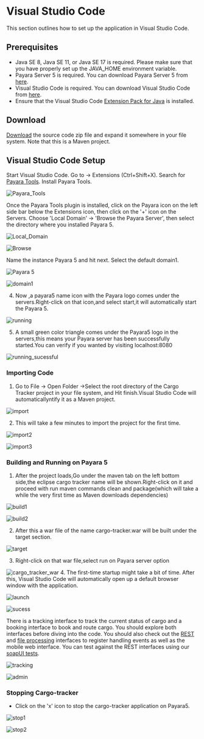 # Visual Studio Code

This section outlines how to set up the application in Visual Studio Code.

## Prerequisites

* Java SE 8, Java SE 11, or Java SE 17 is required. Please make sure that you have properly set up the JAVA_HOME environment variable.
* Payara Server 5 is required. You can download Payara Server 5 from [here](https://mvnrepository.com/artifact/fish.payara.distributions/payara).
* Visual Studio Code is required. You can download Visual Studio Code from [here](https://code.visualstudio.com/download).
* Ensure that the Visual Studio Code [Extension Pack for Java](https://marketplace.visualstudio.com/items?itemName=vscjava.vscode-java-pack) is installed.

## Download

[Download](https://github.com/eclipse-ee4j/cargotracker/archive/master.zip) the source code zip file and expand it somewhere in your file system. Note that this is a Maven project.

## Visual Studio Code Setup

Start Visual Studio Code. Go to -> Extensions (Ctrl+Shift+X). Search for [Payara Tools](https://marketplace.visualstudio.com/items?itemName=Payara.payara-vscode). Install Payara Tools.

 ![Payara_Tools](<images/vs_add_payara_tools.png>)

Once the Payara Tools plugin is installed, click on the Payara icon on the left side bar below the Extensions icon, then click on the '+' icon on the Servers. Choose 'Local Domain' -> 'Browse the Payara Server', then select the directory where you installed Payara 5.

![Local_Domain](<images/vs_add_payara_1.png>)

![Browse](<images/vs_add_payara_2.png>)

Name the instance Payara 5 and hit next. Select the default domain1.

![Payara 5](<images/vs_adding_payara_server_4.png>)

![domain1](<images/vs_adding_payara_server_5.png>)

4. Now ,a payara5 name icon with the Payara logo comes under the servers.Right-click on that icon,and select start,it will automatically start the Payara 5.

![running](<images/Running_payara_server_1.png>)

5. A small green color triangle comes under the Payara5 logo in the servers,this means your Payara server has been successfully started.You can verify if you wanted by visiting localhost:8080

![running_sucessful](<images/Running_payara_server_2.png>)

### Importing Code

1. Go to File -> Open Folder ->Select the root directory of the Cargo Tracker project in your file system, and Hit finish.Visual Studio Code will automaticallyntify it as a Maven project.

![import](<images/importing_cargotracker_1.png>)

2. This will take a few minutes to import the project for the first time.

![import2](<images/importing_cargotracker_2.png>)

![import3](<images/importing_cargotracker_3.png>)

### Building and Running on Payara 5
1. After the project loads,Go under the maven tab on the left bottom side,the eclipse cargo tracker name will be shown.Right-click on it and proceed with run maven commands clean and package(which will take a while the very first time as Maven downloads dependencies)

![build1](<images/building_cargotracker_1.png>)

![build2](<images/building_cargotracker_2.png>)

2. After this a war file of the name cargo-tracker.war will be built under the target section.

![target](<images/deployment_1.png>)

3. Right-click on that war file,select run on Payara server option

![cargo_tracker_war](<images/deployment_2.png>)
4. The first-time startup might take a bit of time. After this, Visual Studio Code will automatically open up a default browser window with the application. 

![launch](<images/deployment_3.png>)

![sucess](<images/sucess_1.png>)

There is a tracking interface to track the current status of cargo and a booking interface to book and route cargo. You should explore both interfaces before diving into the code. You should also check out the [REST](https://github.com/eclipse-ee4j/cargotracker/blob/master/src/main/java/org/eclipse/cargotracker/interfaces/handling/rest/HandlingReportService.java) and [file processing](https://github.com/eclipse-ee4j/cargotracker/blob/master/src/main/java/org/eclipse/cargotracker/interfaces/handling/file/UploadDirectoryScanner.java) interfaces to register handling events as well as the mobile web interface. You can test against the REST interfaces using our [soapUI tests](https://github.com/eclipse-ee4j/cargotracker/tree/master/src/test/soapui).

![tracking](images/tracking.png)

![admin](images/admin.png)

### Stopping Cargo-tracker

* Click on the 'x' icon to stop the cargo-tracker application on Payara5.

![stop1](images/stop1.png)

![stop2](images/stop2.png)
